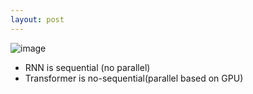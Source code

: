 ```yaml
---
layout: post
---
```


![image](https://github.com/user-attachments/assets/e800d41d-d01a-4949-99b4-d032b7d63755)

- RNN is sequential (no parallel)
- Transformer is no-sequential(parallel based on GPU)


